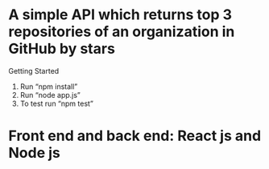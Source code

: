 # A simple API which returns top 3 repositories of an organization in GitHub by stars


Getting Started

1)	Run “npm install”
2)	Run “node app.js”
3)	To test run “npm test”

# Front end and back end: React js and Node js
